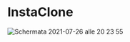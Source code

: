 # InstaClone
![Schermata 2021-07-26 alle 20 23 55](https://user-images.githubusercontent.com/74260450/127039437-5383647a-23a3-424a-ba8f-56c132f3b863.png)

